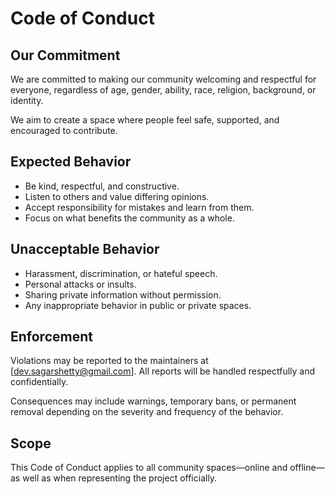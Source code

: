 # Code of Conduct

## Our Commitment

We are committed to making our community welcoming and respectful for everyone, regardless of age, gender, ability, race, religion, background, or identity.

We aim to create a space where people feel safe, supported, and encouraged to contribute.

## Expected Behavior

- Be kind, respectful, and constructive.
- Listen to others and value differing opinions.
- Accept responsibility for mistakes and learn from them.
- Focus on what benefits the community as a whole.

## Unacceptable Behavior

- Harassment, discrimination, or hateful speech.
- Personal attacks or insults.
- Sharing private information without permission.
- Any inappropriate behavior in public or private spaces.

## Enforcement

Violations may be reported to the maintainers at \[[dev.sagarshetty@gmail.com](mailto:dev.sagarshetty@gmail.com)]. All reports will be handled respectfully and confidentially.

Consequences may include warnings, temporary bans, or permanent removal depending on the severity and frequency of the behavior.

## Scope

This Code of Conduct applies to all community spaces—online and offline—as well as when representing the project officially.
